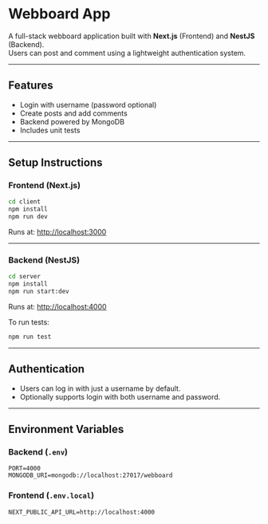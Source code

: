 # Webboard App

A full-stack webboard application built with **Next.js** (Frontend) and **NestJS** (Backend).  
Users can post and comment using a lightweight authentication system.

---

## Features

- Login with username (password optional)
- Create posts and add comments
- Backend powered by MongoDB
- Includes unit tests

---

## Setup Instructions

### Frontend (Next.js)

```bash
cd client
npm install
npm run dev
```

Runs at: [http://localhost:3000](http://localhost:3000)

---

### Backend (NestJS)

```bash
cd server
npm install
npm run start:dev
```

Runs at: [http://localhost:4000](http://localhost:4000)

To run tests:

```bash
npm run test
```

---

## Authentication

- Users can log in with just a username by default.
- Optionally supports login with both username and password.

---

## Environment Variables

### Backend (`.env`)
```
PORT=4000
MONGODB_URI=mongodb://localhost:27017/webboard
```

### Frontend (`.env.local`)
```
NEXT_PUBLIC_API_URL=http://localhost:4000
```